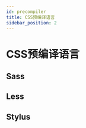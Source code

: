```yaml
---
id: precompiler
title: CSS预编译语言
sidebar_position: 2
---
```


# CSS预编译语言

## Sass

## Less

## Stylus

